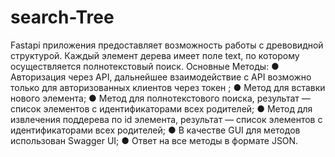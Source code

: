 # search-Tree

Fastapi приложения предоставляет возможность работы с древовидной структурой.
Каждый элемент дерева имеет поле text, по которому осуществляется полнотекстовый поиск.
Основные Методы:
● Авторизация через API, дальнейшее взаимодействие с API возможно только для авторизованных клиентов через токен ;
● Метод для вставки нового элемента;
● Метод для полнотекстового поиска, результат — список элементов с идентификаторами всех родителей;
● Метод для извлечения поддерева по id элемента, результат — список элементов с идентификаторами всех родителей;
● В качестве GUI для методов использован Swagger UI;
● Ответ на все методы в формате JSON.
